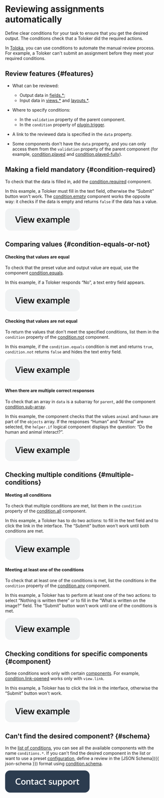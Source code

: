 # Reviewing assignments automatically

Define clear conditions for your task to ensure that you get the desired output. The conditions check that a Toloker did the required actions.

In [Toloka](../../index.md), you can use conditions to automate the manual review process. For example, a Toloker can't submit an assignment before they meet your required conditions.

## Review features {#features}

- What can be reviewed:
    - Output data in [fields.*](../reference/fields.md);
    - Input data in [views.*](../reference/views.md) and [layouts.*](../reference/layouts.md).

- Where to specify conditions:
    - In the `validation` property of the parent component.
    - In the `condition` property of [plugin.trigger](../reference/plugin.trigger.md).

- A link to the reviewed data is specified in the `data` property.
- Some components don't have the `data` property, and you can only access them from the `validation` property of the parent component (for example, [condition.played](../reference/condition.played.md) and [condition.played-fully](../reference/condition.played-fully.md)).

## Making a field mandatory {#condition-required}

To check that the data is filled in, add the [condition.required](../reference/condition.required.md) component.

In this example, a Toloker must fill in the text field, otherwise the “Submit” button won't work. The [condition.empty](../reference/condition.empty.md) component works the opposite way: it checks if the data is empty and returns `false` if the data has a value.

[![image](../_images/buttons/view-example.svg)](https://ya.cc/t/VaKRkzm-3ttEim)

## Comparing values {#condition-equals-or-not}

#### Checking that values are equal

To check that the preset value and output value are equal, use the component [condition.equals](../reference/condition.equals.md).

In this example, if a Toloker responds “No”, a text entry field appears.

[![image](../_images/buttons/view-example.svg)](https://ya.cc/t/jlpDLfIe3ttEjY)

#### Checking that values are not equal

To return the values that don't meet the specified conditions, list them in the `condition` property of the [condition.not](../reference/condition.not.md) component.

In this example, if the `condition.equals` condition is met and returns `true`, `condition.not` returns `false` and hides the text entry field.

[![image](../_images/buttons/view-example.svg)](https://ya.cc/t/EQrcJAhh3ttEkP)

#### When there are multiple correct responses

To check that an array in `data` is a subarray for `parent`, add the component [condition.sub-array](../reference/condition.sub-array.md).

In this example, the component checks that the values `animal` and `human` are part of the `objects` array. If the responses “Human” and “Animal” are selected, the `helper.if` logical component displays the question: “Do the human and animal interact?”.

[![image](../_images/buttons/view-example.svg)](https://ya.cc/t/KhOtKNig3ttEmc)

## Checking multiple conditions {#multiple-conditions}

#### Meeting all conditions

To check that multiple conditions are met, list them in the `condition` property of the [condition.all](../reference/condition.all.md) component.

In this example, a Toloker has to do two actions: to fill in the text field and to click the link in the interface. The “Submit” button won't work until both conditions are met.

[![image](../_images/buttons/view-example.svg)](https://ya.cc/t/yWKOP8la3ttEoJ)

#### Meeting at least one of the conditions

To check that at least one of the conditions is met, list the conditions in the `condition` property of the [condition.any](../reference/condition.any.md) component.

In this example, a Toloker has to perform at least one of the two actions: to select “Nothing is written there” or to fill in the “What is written on the image?” field. The “Submit” button won't work until one of the conditions is met.

[![image](../_images/buttons/view-example.svg)](https://ya.cc/t/XgCa4s5v3ttEp3)

## Checking conditions for specific components {#component}

Some conditions work only with certain [components](../../glossary.md#component). For example, [condition.link-opened](../reference/condition.link-opened.md) works only with `view.link`.

In this example, a Toloker has to click the link in the interface, otherwise the “Submit” button won't work.

[![image](../_images/buttons/view-example.svg)](https://ya.cc/t/DNok6Tun3ttEpZ)

## Can't find the desired component? {#schema}

In the [list of conditions](../reference/conditions.md), you can see all the available components with the name `conditions.*`. If you can't find the desired component in the list or want to use a preset [configuration](../../glossary.md#configuration), define a review in the [JSON Schema]({{ json-schema }}) format using [condition.schema](../reference/condition.schema.md).


[![image](../_images/buttons/contact-support.svg)](../concepts/support.md)
